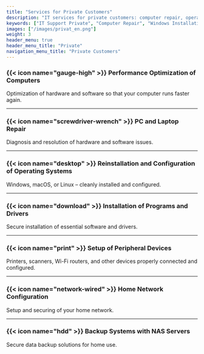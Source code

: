```yaml
---
title: "Services for Private Customers"
description: "IT services for private customers: computer repair, operating system installation, home networks, peripherals, NAS backups."
keywords: ["IT Support Private", "Computer Repair", "Windows Installation", "macOS", "Linux", "Home Network", "Backup NAS"]
images: ["/images/privat_en.png"]
weight: 3
header_menu: true
header_menu_title: "Private"
navigation_menu_title: "Private Customers"
---
```


### {{< icon name="gauge-high" >}} Performance Optimization of Computers  
Optimization of hardware and software so that your computer runs faster again.

---

### {{< icon name="screwdriver-wrench" >}} PC and Laptop Repair  
Diagnosis and resolution of hardware and software issues.

---

### {{< icon name="desktop" >}} Reinstallation and Configuration of Operating Systems  
Windows, macOS, or Linux – cleanly installed and configured.

---

### {{< icon name="download" >}} Installation of Programs and Drivers  
Secure installation of essential software and drivers.

---

### {{< icon name="print" >}} Setup of Peripheral Devices  
Printers, scanners, Wi-Fi routers, and other devices properly connected and configured.

---

### {{< icon name="network-wired" >}} Home Network Configuration  
Setup and securing of your home network.

---

### {{< icon name="hdd" >}} Backup Systems with NAS Servers  
Secure data backup solutions for home use.

